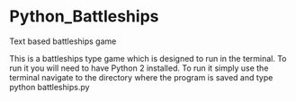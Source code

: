 # Python_Battleships
Text based battleships game

This is a battleships type game which is designed to run in the terminal. To run it you will need to have Python 2 installed. To run it simply use the terminal navigate to the directory where the program is saved and type python battleships.py
